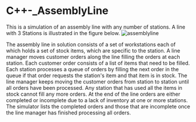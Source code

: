 # C++-_AssemblyLine  
This is a simulation of an assembly line with any number of stations. A line with 3 Stations is illustrated in the figure below.
![assemblyline](https://user-images.githubusercontent.com/71744660/168408882-79024ce0-5a8a-4f19-b0cf-58053a03251a.jpg)


The assembly line in solution consists of a set of workstations each of which holds a set of stock items, which are specific to the station. A line manager moves customer orders along the line filling the orders at each station. Each customer order consists of a list of items that need to be filled. Each station processes a queue of orders by filling the next order in the queue if that order requests the station's item and that item is in stock. The line manager keeps moving the customer orders from station to station until all orders have been processed. Any station that has used all the items in stock cannot fill any more orders. At the end of the line orders are either completed or incomplete due to a lack of inventory at one or more stations. The simulator lists the completed orders and those that are incomplete once the line manager has finished processing all orders.
